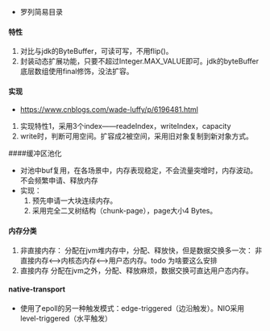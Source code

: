 - 罗列简易目录

#### 特性
1. 对比与jdk的ByteBuffer，可读可写，不用flip()。
2. 封装动态扩展功能，只要不超过Integer.MAX_VALUE即可。jdk的byteBuffer底层数组使用final修饰，没法扩容。

#### 实现
- https://www.cnblogs.com/wade-luffy/p/6196481.html
1. 实现特性1，采用3个index——readeIndex，writeIndex，capacity
2. write时，判断可用空间。扩容成2被空间，采用旧对象复制到新对象方式。

####缓冲区池化
- 对池中buf复用，在各场景中，内存表现稳定，不会流量突增时，内存波动。不会频繁申请、释放内存
- 实现：
  1. 预先申请一大块连续内存。
  1. 采用完全二叉树结构（chunk-page），page大小4 Bytes。
  
#### 内存分类
1. 非直接内存：
    分配在jvm堆内存中，分配、释放快，但是数据交换多一次： 非直接内存<——>内核态内存<——>用户态内存。todo 为啥要这么安排
1. 直接内存
    分配在jvm之外，分配、释放麻烦，数据交换可直达用户态内存。
    
#### native-transport
- 使用了epoll的另一种触发模式：edge-triggered（边沿触发）。NIO采用level-triggered（水平触发）
